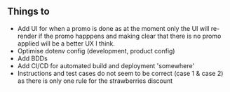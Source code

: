 ## Things to
- Add UI for when a promo is done as at the moment only the UI will re-render if the promo happpens and making clear that there is no promo applied will be a better UX I think.
- Optimise dotenv config (development, product config)
- Add BDDs
- Add CI/CD for automated build and deployment 'somewhere'
- Instructions and test cases do not seem to be correct (case 1 & case 2) as there is only one rule for the strawberries discount